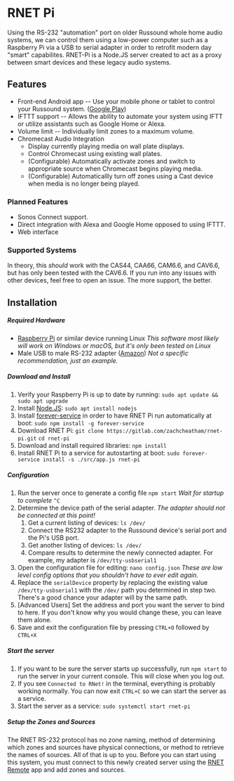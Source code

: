 RNET Pi
===
Using the RS-232 "automation" port on older Russound whole home audio systems, we can control them using a low-power computer such as a Raspberry Pi via a USB to serial adapter in order to retrofit modern day "smart" capabilites. RNET-Pi is a Node.JS server created to act as a proxy between smart devices and these legacy audio systems.

Features
---
- Front-end Android app -- Use your mobile phone or tablet to control your Russound system. ([Google Play](https://play.google.com/store/apps/details?id=me.zachcheatham.rnetremote))
- IFTTT support -- Allows the ability to automate your system using IFTT or utilize assistants such as Google Home or Alexa.
- Volume limit -- Individually limit zones to a maximum volume.
- Chromecast Audio Integration
  - Display currently playing media on wall plate displays.
  - Control Chromecast using existing wall plates.
  - (Configurable) Automatically activate zones and switch to appropriate source when Chromecast begins playing media.
  - (Configurable) Automaticallly turn off zones using a Cast device when media is no longer being played.

### Planned Features
 - Sonos Connect support.
 - Direct integration with Alexa and Google Home opposed to using IFTTT.
 - Web interface

### Supported Systems
In theory, this *should* work with the CAS44, CAA66, CAM6.6, and CAV6.6, but has only been tested with the CAV6.6. If you run into any issues with other devices, feel free to open an issue. The more support, the better.

Installation
---
##### Required Hardware
- [Raspberry Pi](https://www.raspberrypi.org/) or similar device running Linux
*This software most likely will work on Windows or macOS, but it's only been tested on Linux*
- Male USB to male RS-232 adapter ([Amazon](https://www.amazon.com/TRENDnet-Converter-Installation-Universal-TU-S9/dp/B0007T27H8)) *Not a specific recommendation, just an example.*
##### Download and Install
1. Verify your Raspberry Pi is up to date by running:
`sudo apt update && sudo apt upgrade`
2. Install [Node.JS](https://nodejs.org/en/):
`sudo apt install nodejs`
3. Install [forever-service](https://github.com/zapty/forever-service) in order to have RNET Pi run automatically at boot:
`sudo npm install -g forever-service`
4. Download RNET Pi:
`git clone https://gitlab.com/zachcheatham/rnet-pi.git`
`cd rnet-pi`
5. Download and install required libraries:
`npm install`
6. Install RNET Pi to a service for autostarting at boot:
`sudo forever-service install -s ./src/app.js rnet-pi`
##### Configuration
1. Run the server once to generate a config file
`npm start` *Wait for startup to complete* `^C`
2. Determine the device path of the serial adapter.
*The adapter should not be connected at this point!*
   1. Get a current listing of devices:
   `ls /dev/`
   3. Connect the RS232 adapter to the Russound device's serial port and the Pi's USB port.
   4. Get another listing of devices:
   `ls /dev/`
   5. Compare results to determine the newly connected adapter. For example, my adapter is `/dev/tty-usbserial1`
3. Open the configuration file for editing:
`nano config.json`
*These are low level config options that you shouldn't have to ever edit again.*
4. Replace the `serialDevice` property by replacing the existing value `/dev/tty-usbserial1` with the `/dev/` path you determined in step two. There's a good chance your adapter will by the same path.
5. [Advanced Users] Set the address and port you want the server to bind to here. If you don't know why you would change these, you can leave them alone.
6. Save and exit the configuration file by pressing `CTRL+O` followed by `CTRL+X`
##### Start the server
1. If you want to be sure the server starts up successfully, run `npm start` to run the server in your current console. This will close when you log out.
2. If you see `Connected to RNet!` in the terminal, everything is probably working normally. You can now exit `CTRL+C` so we can start the server as a service.
3. Start the server as a service:
`sudo systemctl start rnet-pi`
##### Setup the Zones and Sources
The RNET RS-232 protocol has no zone naming, method of determining which zones and sources have physical connections, or method to retrieve the names of sources. All of that is up to you. Before you can start using this system, you must connect to this newly created server using the [RNET Remote](https://play.google.com/store/apps/details?id=me.zachcheatham.rnetremote) app and add zones and sources.